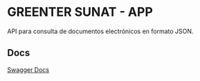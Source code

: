 # GREENTER SUNAT - APP

API para consulta de documentos electrónicos en formato JSON.

## Docs
[Swagger Docs](http://petstore.swagger.io/?url=https://raw.githubusercontent.com/giansalex/greenter-sunat-app/master/src/data/swagger.json)  
